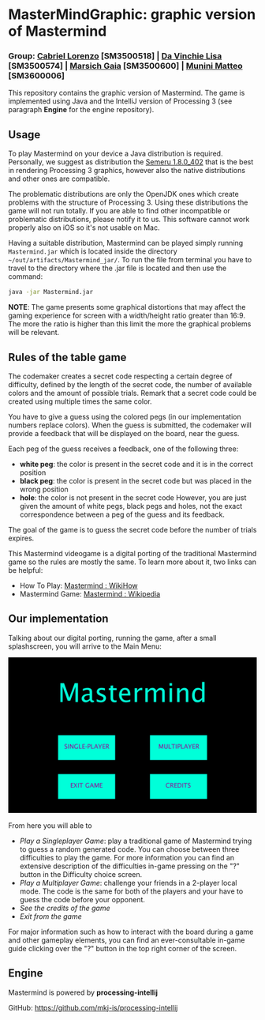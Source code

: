 # MasterMindGraphic: graphic version of Mastermind
### Group: [Cabriel Lorenzo](https://github.com/lcabriel) [SM3500518] | [Da Vinchie Lisa](https://github.com/LisaDaVinchie) [SM3500574] | [Marsich Gaia](https://github.com/gmarsich) [SM3500600] | [Munini Matteo](https://github.com/mmunini99) [SM3600006]

This repository contains the graphic version of Mastermind. The game is implemented using Java and the IntelliJ version of Processing 3 (see paragraph **Engine** for the engine repository).


## Usage

To play Mastermind on your device a Java distribution is required. Personally, we suggest as distribution the [Semeru 1.8.0_402](https://developer.ibm.com/languages/java/semeru-runtimes/downloads/) that is the best in rendering Processing 3 graphics, however also the native distributions and other ones are compatible.

The problematic distributions are only the OpenJDK ones which create problems with the structure of Processing 3. Using these distributions the game will not run totally. If you are able to find other incompatible or problematic distributions, please notify it to us. This software cannot work properly also on iOS so it's not usable on Mac.

Having a suitable distribution, Mastermind can be played simply running `Mastermind.jar` which is located inside the directory `~/out/artifacts/Mastermind_jar/`. To run the file from terminal you have to travel to the directory where the .jar file is located and then use the command:

```bash
java -jar Mastermind.jar
```

**NOTE**: The game presents some graphical distortions that may affect the gaming experience for screen with a width/height ratio greater than 16:9. The more the ratio is higher than this limit the more the graphical problems will be relevant.


## Rules of the table game
The codemaker creates a secret code respecting a certain degree of difficulty, defined by the length of the secret code, the number of available colors and the amount of possible trials. Remark that a secret code could be created using multiple times the same color. 

You have to give a guess using the colored pegs (in our implementation numbers replace colors). When the guess is submitted, the codemaker will provide a feedback that will be displayed on the board, near the guess.

Each peg of the guess receives a feedback, one of the following three:
- **white peg**: the color is present in the secret code and it is in the correct position
- **black peg**: the color is present in the secret code but was placed in the wrong position
- **hole**: the color is not present in the secret code
However, you are just given the amount of white pegs, black pegs and holes, not the exact correspondence between a peg of the guess and its feedback.

The goal of the game is to guess the secret code before the number of trials expires.


This Mastermind videogame is a digital porting of the traditional Mastermind game so the rules are mostly the same. To learn more about it, two links can be helpful:

- How To Play: [Mastermind : WikiHow](https://www.wikihow.com/Play-Mastermind)
- Mastermind Game: [Mastermind : Wikipedia](https://en.wikipedia.org/wiki/Mastermind_(board_game))


## Our implementation

Talking about our digital porting, running the game, after a small splashscreen, you will arrive to the Main Menu:

![App Screenshot](https://github.com/mmunini99/MasterMindGraphic/blob/main/readme_images/mainmenu.PNG)

From here you will able to

- *Play a Singleplayer Game*: play a traditional game of Mastermind trying to guess a random generated code. You can choose between three difficulties to play the game. For more information you can find an extensive description of the difficulties in-game pressing on the "?" button in the Difficulty choice screen.
- *Play a Multiplayer Game*: challenge your friends in a 2-player local mode. The code is the same for both of the players and your have to guess the code before your opponent.
- *See the credits of the game*
- *Exit from the game*

For major information such as how to interact with the board during a game and other gameplay elements, you can find an ever-consultable in-game guide clicking over the "?" button in the top right corner of the screen. 

 

## Engine

Mastermind is powered by **processing-intellij** 

GitHub: https://github.com/mkj-is/processing-intellij
